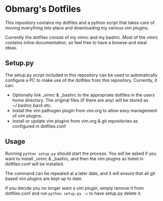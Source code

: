 Obmarg's Dotfiles
===

This repository contains my dotfiles and a python script that takes care of moving everything into place and downloading my various vim plugins.

Currently the dotfiles consist of my vimrc and my bashrc.  Most of the vimrc contains inline documentation, so feel free to have a browse and steal ideas.

Setup.py
---
The setup.py script included in this repository can be used to automatically configure a PC to make use of the dotfiles from this repository. Currently, it can:

- Optionally link _vimrc & _bashrc to the appropriate dotfiles in the users home directory.  The original files (if there are any) will be stored as ~/.bashrc.back etc.
- Install the vim pathogen plugin from vim.org to allow easy management of vim plugins.
- Install or update vim plugins from vim.org & git repositories as configured in dotfiles.conf

Usage
-
Running `python setup.py` should start the process.  You will be asked if you want to install _vimrc & _bashrc, and then the vim plugins as listed in dotfiles.conf will be installed.

The command can be repeated at a later date, and it will ensure that all git based vim plugins are kept up to date.

If you decide you no longer want a vim plugin, simply remove it from dotfiles.conf and run `python setup.py -c` to have setup.py delete it.